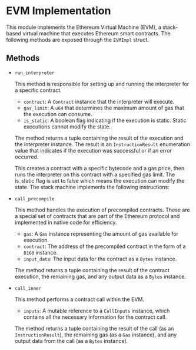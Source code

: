 # EVM Implementation

This module implements the Ethereum Virtual Machine (EVM), a stack-based virtual machine that executes Ethereum smart contracts. The following methods are exposed through the `EVMImpl` struct.

## Methods

- `run_interpreter`

    This method is responsible for setting up and running the interpreter for a specific contract.

    - `contract`: A `Contract` instance that the interpreter will execute.
    - `gas_limit`: A `u64` that determines the maximum amount of gas that the execution can consume.
    - `is_static`: A boolean flag indicating if the execution is static. Static executions cannot modify the state.

    The method returns a tuple containing the result of the execution and the interpreter instance. The result is an `InstructionResult` enumeration value that indicates if the execution was successful or if an error occurred.

    This creates a contract with a specific bytecode and a gas price, then runs the interpreter on this contract with a specified gas limit. The is_static flag is set to false which means the execution can modify the state. The stack machine implements the following instructions:

- `call_precompile`

    This method handles the execution of precompiled contracts. These are a special set of contracts that are part of the Ethereum protocol and implemented in native code for efficiency.

    - `gas`: A `Gas` instance representing the amount of gas available for execution.
    - `contract`: The address of the precompiled contract in the form of a `B160` instance.
    - `input_data`: The input data for the contract as a `Bytes` instance.

    The method returns a tuple containing the result of the contract execution, the remaining gas, and any output data as a `Bytes` instance. 

- `call_inner`

    This method performs a contract call within the EVM.

    - `inputs`: A mutable reference to a `CallInputs` instance, which contains all the necessary information for the contract call.

    The method returns a tuple containing the result of the call (as an `InstructionResult`), the remaining gas (as a `Gas` instance), and any output data from the call (as a `Bytes` instance).
